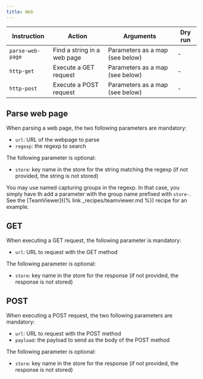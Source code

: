 ```yaml
---
title: Web
---
```


| Instruction      | Action                      | Arguments                       | Dry run |
| ---------------- | --------------------------- | ------------------------------- | ------- |
| `parse-web-page` | Find a string in a web page | Parameters as a map (see below) | -       |
| `http-get`       | Execute a GET request       | Parameters as a map (see below) | -       |
| `http-post`      | Execute a POST request      | Parameters as a map (see below) | -       |

## Parse web page

When parsing a web page, the two following parameters are mandatory:

- `url`: URL of the webpage to parse
- `regexp`: the regexp to search

The following parameter is optional:

- `store`: key name in the store for the string matching the regexp (if not provided, the string is not stored)

You may use named capturing groups in the regexp. In that case, you simply have th add a parameter with the group name prefixed with `store-`. See the [TeamViewer]({% link _recipes/teamviewer.md %}) recipe for an example.

## GET

When executing a GET request, the following parameter is mandatory:

- `url`: URL to request with the GET method

The following parameter is optional:

- `store`: key name in the store for the response (if not provided, the response is not stored)

## POST

When executing a POST request, the two following parameters are mandatory:

- `url`: URL to request with the POST method
- `payload`: the payload to send as the body of the POST method

The following parameter is optional:

- `store`: key name in the store for the response (if not provided, the response is not stored)
